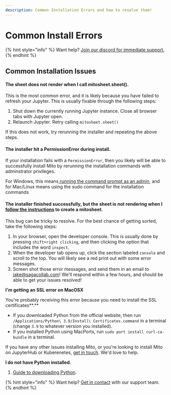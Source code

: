 ```yaml
---
description: Common Installation Errors and how to resolve them!
---
```


# Common Install Errors

{% hint style="info" %}
Want help? [Join our discord for immediate support.](https://discord.com/invite/XdJSZyejJU)
{% endhint %}

## Common Installation Issues

#### The sheet does not render when I call mitosheet.sheet().

This is the most common error, and it is likely because you have failed to refresh your Jupyter. This is usually fixable through the following steps:

1. Shut down the currently running Jupyter instance. Close all browser tabs with Jupyter open.
2. Relaunch Jupyter. Retry calling `mitosheet.sheet()`

If this does not work, try rerunning the installer and repeating the above steps. 

#### The installer hit a PermissionError during install.

If your installation fails with a `PermissionError`, then you likely will be able to successfully install Mito by rerunning the installation commands with adminstrator privileges.

For Windows, this means[ running the command prompt as an admin](https://grok.lsu.edu/article.aspx?articleid=16850), and for Mac/Linux means using the sudo command for the installation commands

#### The installer finished successfully, but the sheet is not rendering when I[ follow the instructions](../../how-to/creating-a-mitosheet/) to create a mitosheet.

This bug can be tricky to resolve. For the best chance of getting sorted, take the following steps:

1. In your browser, open the developer console. This is usually done by pressing `shift+right clicking`, and then clicking the option that includes the word `inspect`.
2. When the developer tab opens up, click the section labeled `console` and scroll to the top. You will likely see a red print out with some error messages.
3. Screen shot those error messages, and send them in an email to jake@sagacollab.com! We'll respond within a few hours, and should be able to get your issues resolved!

**I'm getting an SSL error on MacOSX**

You're probably receiving this error because you need to install the SSL certificates**.**&#x20;

* If you downloaded Python from the official website, then run `/Applications/Python\ 3.9/Install\ Certificates.command` in a terminal (change `3.9` to whatever version you installed).&#x20;
* If you installed Python using MacPorts, run `sudo port install curl-ca-bundle` in a terminal.

If you have any other issues installing Mito, or you're looking to install Mito on JupyterHub or Kuberenetes, [get in touch](https://discord.com/invite/XdJSZyejJU). We'd love to help.

**I do not have Python installed.**

1. [Guide to downloading Python](https://wiki.python.org/moin/BeginnersGuide/Download).

{% hint style="info" %}
Want help? [Get in contact](https://discord.com/invite/XdJSZyejJU) with our support team.
{% endhint %}
